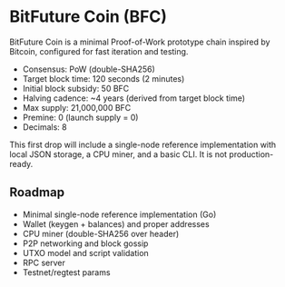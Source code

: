 # BitFuture Coin (BFC)

BitFuture Coin is a minimal Proof-of-Work prototype chain inspired by Bitcoin, configured for fast iteration and testing.

- Consensus: PoW (double-SHA256)
- Target block time: 120 seconds (2 minutes)
- Initial block subsidy: 50 BFC
- Halving cadence: ~4 years (derived from target block time)
- Max supply: 21,000,000 BFC
- Premine: 0 (launch supply = 0)
- Decimals: 8

This first drop will include a single-node reference implementation with local JSON storage, a CPU miner, and a basic CLI. It is not production-ready.

## Roadmap
- Minimal single-node reference implementation (Go)
- Wallet (keygen + balances) and proper addresses
- CPU miner (double-SHA256 over header)
- P2P networking and block gossip
- UTXO model and script validation
- RPC server
- Testnet/regtest params
